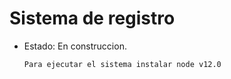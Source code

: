 <h1> Sistema de registro </h1>

- Estado: En construccion.

  ```Para ejecutar el sistema instalar node v12.0```
